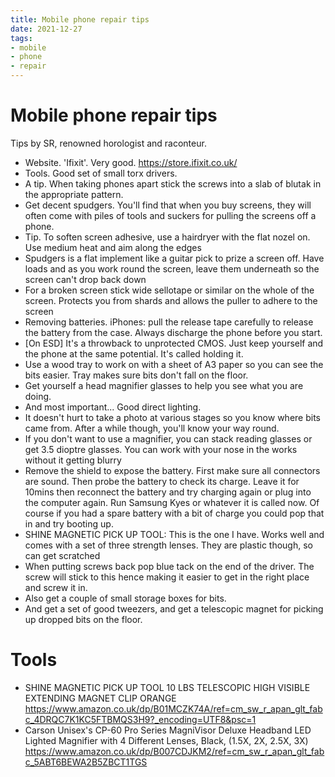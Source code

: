 ```yaml
---
title: Mobile phone repair tips
date: 2021-12-27
tags:
- mobile
- phone
- repair
---
```


# Mobile phone repair tips

Tips by SR, renowned horologist and raconteur.

- Website. 'Ifixit'. Very good. https://store.ifixit.co.uk/
- Tools. Good set of small torx drivers.
- A tip. When taking phones apart stick the screws into a slab of blutak in the
  appropriate pattern.
- Get decent spudgers. You'll find that when you buy screens, they will often
  come with piles of tools and suckers for pulling the screens off a phone.
- Tip. To soften screen adhesive, use a hairdryer with the flat nozel on. Use
  medium heat and aim along the edges
- Spudgers is a flat implement like a guitar pick to prize a screen off. Have
  loads and as you work round the screen, leave them underneath so the screen
can't drop back down
- For a broken screen stick wide sellotape or similar on the whole of the
  screen. Protects you from shards and allows the puller to adhere to the
screen
- Removing batteries. iPhones: pull the release tape carefully to release the
  battery from the case. Always discharge the phone before you start.
- [On ESD] It's a throwback to unprotected CMOS. Just keep yourself and the
  phone at the same potential. It's called holding it.
- Use a wood tray to work on with a sheet of A3 paper so you can see the bits
  easier. Tray makes sure bits don't fall on the floor.
- Get yourself a head magnifier glasses to help you see what you are doing.
- And most important... Good direct lighting.
- It doesn't hurt to take a photo at various stages so you know where bits came
  from. After a while though, you'll know your way round.
- If you don't want to use a magnifier, you can stack reading glasses or get
  3.5 dioptre glasses. You can work with your nose in the works without it
getting blurry
- Remove the shield to expose the battery. First make sure all connectors are
  sound. Then probe the battery to check its charge. Leave it for 10mins then
reconnect the battery and try charging again or plug into the computer again.
Run Samsung Kyes or whatever it is called now. Of course if you had a spare
battery with a bit of charge you could pop that in and try booting up.
- SHINE MAGNETIC PICK UP TOOL: This is the one I have. Works well and comes
  with a set of three strength lenses. They are plastic though, so can get
scratched
- When putting screws back pop blue tack on the end of the driver. The screw
  will stick to this hence making it easier to get in the right place and screw
it in.
- Also get a couple of small storage boxes for bits.
- And get a set of good tweezers, and get a telescopic magnet for picking up
  dropped bits on the floor.

# Tools
- SHINE MAGNETIC PICK UP TOOL 10 LBS TELESCOPIC HIGH VISIBLE EXTENDING MAGNET CLIP ORANGE https://www.amazon.co.uk/dp/B01MCZK74A/ref=cm_sw_r_apan_glt_fabc_4DRQC7K1KC5FTBMQS3H9?_encoding=UTF8&psc=1
- Carson Unisex's CP-60 Pro Series MagniVisor Deluxe Headband LED Lighted Magnifier with 4 Different Lenses, Black, (1.5X, 2X, 2.5X, 3X) https://www.amazon.co.uk/dp/B007CDJKM2/ref=cm_sw_r_apan_glt_fabc_5ABT6BEWA2B5ZBCT1TGS

